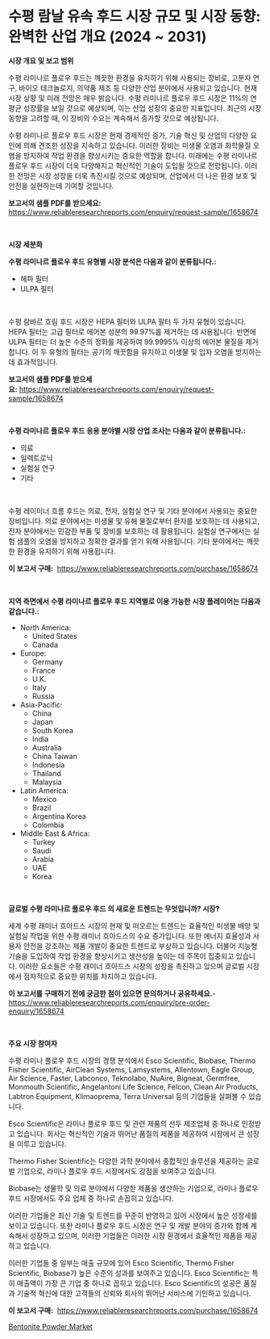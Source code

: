 <p><h1>수평 람날 유속 후드 시장 규모 및 시장 동향: 완벽한 산업 개요 (2024 ~ 2031)</h1></p><p><strong>시장 개요 및 보고 범위</strong></p>
<p><p>수평 라미나르 플로우 후드는 깨끗한 환경을 유지하기 위해 사용되는 장비로, 고분자 연구, 바이오 테크놀로지, 의약품 제조 등 다양한 산업 분야에서 사용되고 있습니다. 현재 시장 상황 및 미래 전망은 매우 밝습니다. 수평 라미나르 플로우 후드 시장은 11%의 연평균 성장률을 보일 것으로 예상되며, 이는 산업 성장의 중요한 지표입니다. 최근의 시장 동향을 고려할 때, 이 장비의 수요는 계속해서 증가할 것으로 예상됩니다.</p><p>수평 라미나르 플로우 후드 시장은 현재 경제적인 증가, 기술 혁신 및 산업의 다양한 요인에 의해 견조한 성장을 지속하고 있습니다. 이러한 장비는 미생물 오염과 화학물질 오염을 방지하여 작업 환경을 향상시키는 중요한 역할을 합니다. 미래에는 수평 라미나르 플로우 후드 시장이 더욱 다양해지고 혁신적인 기술이 도입될 것으로 전망됩니다. 이러한 전망은 시장 성장을 더욱 촉진시킬 것으로 예상되며, 산업에서 더 나은 환경 보호 및 안전을 실현하는데 기여할 것입니다.</p></p>
<p><strong>보고서의 샘플 PDF를 받으세요:</strong> <a href="https://www.reliableresearchreports.com/enquiry/request-sample/1658674">https://www.reliableresearchreports.com/enquiry/request-sample/1658674</a></p>
<p>&nbsp;</p>
<p><strong>시장 세분화</strong></p>
<p><strong>수평 라미나르 플로우 후드 유형별 시장 분석은 다음과 같이 분류됩니다.:</strong></p>
<p><ul><li>헤파 필터</li><li>ULPA 필터</li></ul></p>
<p>&nbsp;</p>
<p><p>수평 람바르 흐림 후드 시장은 HEPA 필터와 ULPA 필터 두 가지 유형이 있습니다. HEPA 필터는 고급 필터로 에어본 성분의 99.97%를 제거하는 데 사용됩니다. 반면에 ULPA 필터는 더 높은 수준의 정화를 제공하여 99.9995% 이상의 에어본 물질을 제거합니다. 이 두 유형의 필터는 공기의 깨끗함을 유지하고 미생물 및 입자 오염을 방지하는 데 효과적입니다.</p></p>
<p><strong>보고서의 샘플 PDF를 받으세요:</strong>&nbsp;<a href="https://www.reliableresearchreports.com/enquiry/request-sample/1658674">https://www.reliableresearchreports.com/enquiry/request-sample/1658674</a></p>
<p>&nbsp;</p>
<p><strong> 수평 라미나르 플로우 후드 응용 분야별 시장 산업 조사는 다음과 같이 분류됩니다.:</strong></p>
<p><ul><li>의료</li><li>일렉트로닉</li><li>실험실 연구</li><li>기타</li></ul></p>
<p>&nbsp;</p>
<p><p>수평 레이미너 흐름 후드는 의료, 전자, 실험실 연구 및 기타 분야에서 사용되는 중요한 장비입니다. 의료 분야에서는 미생물 및 유해 물질로부터 환자를 보호하는 데 사용되고, 전자 분야에서는 민감한 부품 및 장비를 보호하는 데 활용됩니다. 실험실 연구에서는 실험 샘플의 오염을 방지하고 정확한 결과를 얻기 위해 사용됩니다. 기타 분야에서는 깨끗한 환경을 유지하기 위해 사용됩니다.</p></p>
<p><strong>이 보고서 구매:</strong>&nbsp; <a href="https://www.reliableresearchreports.com/purchase/1658674">https://www.reliableresearchreports.com/purchase/1658674</a></p>
<p>&nbsp;</p>
<p><strong>지역 측면에서 수평 라미나르 플로우 후드 지역별로 이용 가능한 시장 플레이어는 다음과 같습니다.:</strong></p>
<p><ul>
    <li>
        North America:
        <ul>
            <li>United States</li>
            <li>Canada</li>
        </ul>
    </li>
    <li>
        Europe:
        <ul>
            <li>Germany</li>
            <li>France</li>
            <li>U.K.</li>
            <li>Italy</li>
            <li>Russia</li>
        </ul>
    </li>
    <li>
        Asia-Pacific:
        <ul>
            <li>China</li>
            <li>Japan</li>
            <li>South Korea</li>
            <li>India</li>
            <li>Australia</li>
            <li>China Taiwan</li>
            <li>Indonesia</li>
            <li>Thailand</li>
            <li>Malaysia</li>
        </ul>
    </li>
    <li>
        Latin America:
        <ul>
            <li>Mexico</li>
            <li>Brazil</li>
            <li>Argentina Korea</li>
            <li>Colombia</li>
        </ul>
    </li>
    <li>
        Middle East & Africa:
        <ul>
            <li>Turkey</li>
            <li>Saudi</li>
            <li>Arabia</li>
            <li>UAE</li>
            <li>Korea</li>
        </ul>
    </li>
    </ul></p>
<p>&nbsp;</p>
<p><strong>글로벌 수평 라미나르 플로우 후드 의 새로운 트렌드는 무엇입니까? 시장?</strong></p>
<p><p>세계 수평 래미너 흐아드스 시장의 현재 및 떠오르는 트렌드는 효율적인 미생물 배양 및 실험실 작업을 위한 수평 래미너 흐아드스의 수요 증가입니다. 또한 에너지 효율성과 사용자 안전을 강조하는 제품 개발이 중요한 트렌드로 부상하고 있습니다. 더불어 지능형 기술을 도입하여 작업 환경을 향상시키고 생산성을 높이는 데 주목이 집중되고 있습니다. 이러한 요소들은 수평 래미너 흐아드스 시장의 성장을 촉진하고 있으며 글로벌 시장에서 점차적으로 중요한 위치를 차지하고 있습니다.</p></p>
<p><strong>이 보고서를 구매하기 전에 궁금한 점이 있으면 문의하거나 공유하세요.</strong>- <a href="https://www.reliableresearchreports.com/enquiry/pre-order-enquiry/1658674">https://www.reliableresearchreports.com/enquiry/pre-order-enquiry/1658674</a></p>
<p>&nbsp;</p>
<p><strong>주요 시장 참여자</strong></p>
<p><p>수평 라미나 플로우 후드 시장의 경쟁 분석에서 Esco Scientific, Biobase, Thermo Fisher Scientific, AirClean Systems, Lamsystems, Allentown, Eagle Group, Air Science, Faster, Labconco, Teknolabo, NuAire, Bigneat, Germfree, Monmouth Scientific, Angelantoni Life Science, Felcon, Clean Air Products, Labtron Equipment, Klimaoprema, Terra Universal 등의 기업들을 살펴볼 수 있습니다.</p><p>Esco Scientific은 라미나 플로우 후드 및 관련 제품의 선두 제조업체 중 하나로 인정받고 있습니다. 회사는 혁신적인 기술과 뛰어난 품질의 제품을 제공하여 시장에서 큰 성장을 이루고 있습니다.</p><p>Thermo Fisher Scientific는 다양한 과학 분야에서 종합적인 솔루션을 제공하는 글로벌 기업으로, 라미나 플로우 후드 시장에서도 강점을 보여주고 있습니다.</p><p>Biobase는 생물학 및 의료 분야에서 다양한 제품을 생산하는 기업으로, 라미나 플로우 후드 시장에서도 주요 업체 중 하나로 손꼽히고 있습니다.</p><p>이러한 기업들은 최신 기술 및 트렌드를 꾸준히 반영하고 있어 시장에서 높은 성장세를 보이고 있습니다. 또한 라미나 플로우 후드 시장은 연구 및 개발 분야의 증가와 함께 계속해서 성장하고 있으며, 이러한 기업들은 이러한 시장 환경에서 효율적인 제품을 제공하고 있습니다.</p><p>이러한 기업들 중 일부는 매출 규모에 있어 Esco Scientific, Thermo Fisher Scientific, Biobase가 높은 수준의 성과를 보여주고 있습니다. Esco Scientific는 특히 매출액이 가장 큰 기업 중 하나로 꼽히고 있습니다. Esco Scientific의 성공은 품질과 기술적 혁신에 대한 고객들의 신뢰와 회사의 뛰어난 서비스에 기인하고 있습니다.</p></p>
<p><strong>이 보고서 구매:</strong>&nbsp;&nbsp;<a href="https://www.reliableresearchreports.com/purchase/1658674">https://www.reliableresearchreports.com/purchase/1658674</a></p>
<p><p><a href="https://cautious-neon-760.notion.site/Bentonite-Powder-Market-Offer-Valuable-Insights-into-Market-Size-Market-Share-Market-Trends-and-P-2d263d27d035440a86cb7aef33607afd">Bentonite Powder Market</a></p></p>

